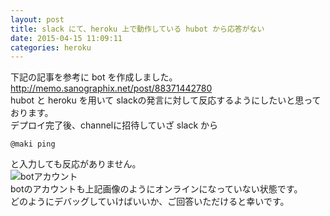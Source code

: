 ```yaml
---
layout: post
title: slack にて、heroku 上で動作している hubot から応答がない
date: 2015-04-15 11:09:11
categories: heroku
---
```

<p>下記の記事を参考に bot を作成しました。<br>
<a href="http://memo.sanographix.net/post/88371442780" rel="nofollow noreferrer">http://memo.sanographix.net/post/88371442780</a><br>
hubot と heroku を用いて slackの発言に対して反応するようにしたいと思っております。<br>
デプロイ完了後、channelに招待していざ slack から</p>

```
@maki ping
```

<p>と入力しても反応がありません。<br>
<img src="https://i.stack.imgur.com/NuxiG.png" alt="botアカウント"><br>
botのアカウントも上記画像のようにオンラインになっていない状態です。<br>
どのようにデバッグしていけばいいか、ご回答いただけると幸いです。</p>
